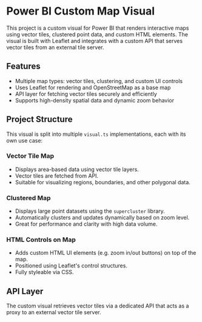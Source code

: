 # Power BI Custom Map Visual

This project is a custom visual for Power BI that renders interactive maps using vector tiles, clustered point data, and custom HTML elements. The visual is built with Leaflet and integrates with a custom API that serves vector tiles from an external tile server.

## Features

- Multiple map types: vector tiles, clustering, and custom UI controls
- Uses Leaflet for rendering and OpenStreetMap as a base map
- API layer for fetching vector tiles securely and efficiently
- Supports high-density spatial data and dynamic zoom behavior

## Project Structure

This visual is split into multiple `visual.ts` implementations, each with its own use case:

### Vector Tile Map

- Displays area-based data using vector tile layers.
- Vector tiles are fetched from API.
- Suitable for visualizing regions, boundaries, and other polygonal data.

### Clustered Map

- Displays large point datasets using the `supercluster` library.
- Automatically clusters and updates dynamically based on zoom level.
- Great for performance and clarity with high data volume.

### HTML Controls on Map

- Adds custom HTML UI elements (e.g. zoom in/out buttons) on top of the map.
- Positioned using Leaflet's control structures.
- Fully styleable via CSS.

## API Layer

The custom visual retrieves vector tiles via a dedicated API that acts as a proxy to an external vector tile server.

